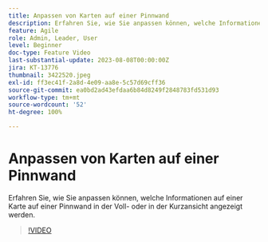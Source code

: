 ```yaml
---
title: Anpassen von Karten auf einer Pinnwand
description: Erfahren Sie, wie Sie anpassen können, welche Informationen auf einer Karte auf einer Pinnwand in der Voll- oder in der Kurzansicht angezeigt werden.
feature: Agile
role: Admin, Leader, User
level: Beginner
doc-type: Feature Video
last-substantial-update: 2023-08-08T00:00:00Z
jira: KT-13776
thumbnail: 3422520.jpeg
exl-id: ff3ec41f-2a8d-4e09-aa8e-5c57d69cff36
source-git-commit: ea0bd2ad43efdaa6b84d8249f2848783fd531d93
workflow-type: tm+mt
source-wordcount: '52'
ht-degree: 100%

---
```


# Anpassen von Karten auf einer Pinnwand

Erfahren Sie, wie Sie anpassen können, welche Informationen auf einer Karte auf einer Pinnwand in der Voll- oder in der Kurzansicht angezeigt werden.

>[!VIDEO](https://video.tv.adobe.com/v/3422520/?quality=12&learn=on)
